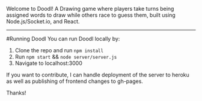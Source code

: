 Welcome to Doodl! A Drawing game where players take turns being assigned words to draw while others race to guess them, built using Node.js/Socket.io, and React.
<hr>

#Running Doodl
You can run Doodl locally by:
1. Clone the repo and run ```npm install```
2. Run ```npm start``` && ```node server/server.js```
3. Navigate to localhost:3000

If you want to contribute, I can handle deployment of the server to heroku as well as publishing of frontend changes to gh-pages.

Thanks!
